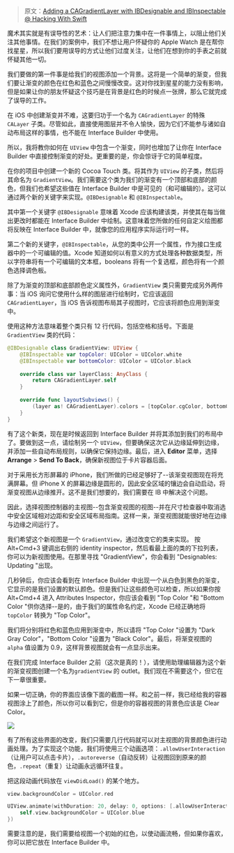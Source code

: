 > 原文：[Adding a CAGradientLayer with IBDesignable and IBInspectable @ Hacking With Swift](https://www.hackingwithswift.com/read/37/4/adding-a-cagradientlayer-with-ibdesignable-and-ibinspectable)

魔术其实就是有误导性的艺术：让人们把注意力集中在一件事情上，以阻止他们关注其他事情。在我们的案例中，我们不想让用户怀疑你的 Apple Watch 是在帮你找星星，所以我们要用误导的方式让他们过度关注，让他们在想到你的手表之前就怀疑其他一切。

我们要做的第一件事是给我们的视图添加一个背景。这将是一个简单的渐变，但我们要让渐变的颜色在红色和蓝色之间慢慢改变。这对你找到星星的能力没有影响，但是如果让你的朋友怀疑这个技巧是在背景是红色的时候点一张牌，那么它就完成了误导的工作。

在 iOS 中创建渐变并不难，这要归功于一个名为 `CAGradientLayer` 的特殊 `CALayer` 子类。尽管如此，直接使用图层并不令人愉快，因为它们不能参与诸如自动布局这样的事情，也不能在 Interface Builder 中使用。

所以，我将教你如何在 `UIView` 中包含一个渐变，同时也增加了让你在 Interface Builder 中直接控制渐变的好处。更重要的是，你会惊讶于它的简单程度。

在你的项目中创建一个新的 Cocoa Touch 类。将其作为 `UIView` 的子类，然后将其命名为 `GradientView`。我们需要这个类为我们的渐变有一个顶部和底部的颜色，但我们也希望这些值在 Interface Builder 中是可见的（和可编辑的）。这可以通过两个新的关键字来实现。`@IBDesignable` 和 `@IBInspectable`。

其中第一个关键字 `@IBDesignable` 意味着 Xcode 应该构建该类，并使其在每当做出更改时都能在 Interface Builder 中绘制。这意味着您所做的任何自定义绘图都将反映在 Interface Builder 中，就像您的应用程序实际运行时一样。

第二个新的关键字，`@IBInspectable`，从您的类中公开一个属性，作为接口生成器中的一个可编辑的值。Xcode 知道如何以有意义的方式处理各种数据类型，所以字符串将有一个可编辑的文本框，booleans 将有一个复选框，颜色将有一个颜色选择调色板。

除了为渐变的顶部和底部颜色定义属性外，`GradientView` 类只需要完成另外两件事：当 iOS 询问它使用什么样的图层进行绘制时，它应该返回 `CAGradientLayer`，当 iOS 告诉视图布局其子视图时，它应该将颜色应用到渐变中。

使用这种方法意味着整个类只有 12 行代码，包括空格和括号。下面是 `GradientView` 类的代码：

```swift
@IBDesignable class GradientView: UIView {
    @IBInspectable var topColor: UIColor = UIColor.white
    @IBInspectable var bottomColor: UIColor = UIColor.black
    
    override class var layerClass: AnyClass {
        return CAGradientLayer.self
    }
    
    override func layoutSubviews() {
        (layer as! CAGradientLayer).colors = [topColor.cgColor, bottomColor.cgColor];
    }
}
```

有了这个新类，现在是时候返回到 Interface Builder 并将其添加到我们的布局中了。要做到这一点，请绘制另一个 `UIView`，但要确保这次它从边缘延伸到边缘，并添加一些自动布局规则，以确保它保持边缘。最后，进入 **Editor** 菜单，选择 **Arrange** > **Send To Back**，确保新视图位于卡片容器后面。

对于采用长方形屏幕的 iPhone，我们所做的已经足够好了--该渐变视图现在将充满屏幕。但 iPhone X 的屏幕边缘是圆形的，因此安全区域的镶边会自动启动，将渐变视图从边缘推开。这不是我们想要的，我们需要在 IB 中解决这个问题。

因此，选择视图控制器的主视图--包含渐变视图的视图--并在尺寸检查器中取消选中安全区域相对边距和安全区域布局指南。这样一来，渐变视图就能很好地在边缘与边缘之间运行了。

我们希望这个新视图是一个 `GradientView`，通过改变它的类来实现。 按 Alt+Cmd+3 键调出右侧的 identity inspector，然后看最上面的类的下拉列表，你可以为新视图使用。在那里寻找 "GradientView"，你会看到 "Designables: Updating "出现。

几秒钟后，你应该会看到在 Interface Builder 中出现一个从白色到黑色的渐变，它显示的是我们设置的默认颜色。但是我们让这些颜色可以检查，所以如果你按 Alt+Cmd+4 进入 Attributes Inspector，你应该会看到 "Top Color "和 "Bottom Color "供你选择--是的，由于我们的属性命名约定，Xcode 已经正确地将 `topColor` 转换为 "Top Color"。

我们将分别将红色和蓝色应用到渐变中，所以请将 "Top Color "设置为 "Dark Gray Color"，"Bottom Color "设置为 "Black Color"。最后，将渐变视图的 `alpha` 值设置为 0.9，这样背景视图就会有一点显示出来。

在我们完成 Interface Builder 之前（这次是真的！），请使用助理编辑器为这个新的渐变视图创建一个名为`gradientView` 的 outlet。我们现在不需要这个，但它在下一章很重要。

如果一切正确，你的界面应该像下面的截图一样。和之前一样，我已经给我的容器视图涂上了颜色，所以你可以看到它，但是你的容器视图的背景色应该是 Clear Color。

![](https://upload-images.jianshu.io/upload_images/2648731-08d64813a0385e93.png?imageMogr2/auto-orient/strip%7CimageView2/2/w/1240)

有了所有这些界面的改变，我们只需要几行代码就可以对主视图的背景颜色进行动画处理。为了实现这个功能，我们将使用三个动画选项：`.allowUserInteraction`（让用户可以点击卡片），`.autoreverse`（自动反转）让视图回到原来的颜色，`.repeat`（重复）让动画永远循环往复。

把这段动画代码放在 `viewDidLoad()` 的某个地方。

```swift
view.backgroundColor = UIColor.red

UIView.animate(withDuration: 20, delay: 0, options: [.allowUserInteraction, .autoreverse, .repeat], animations: {
    self.view.backgroundColor = UIColor.blue
})
```

需要注意的是，我们需要给视图一个初始的红色，以使动画流畅，但如果你喜欢，你可以把它放在 Interface Builder 中。
